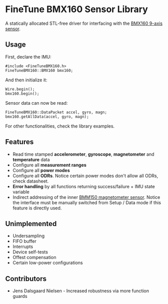 # FineTune BMX160 Sensor Library

A statically allocated STL-free driver for interfacing with the [BMX160 9-axis sensor](https://www.mouser.com/pdfdocs/BST-BMX160-DS000-11.pdf?srsltid=AfmBOorUoEEuLLeUnl63Qi5JP0psxd0zj9lsFmA3bqbn5dXef2W4PHS2).

## Usage
First, declare the IMU:
```
#include <FineTuneBMX160.h>
FineTuneBMX160::BMX160 bmx160;
```
And then initialize it:
```
Wire.begin();
bmx160.begin();
```
Sensor data can now be read:
```
FineTuneBMX160::DataPacket accel, gyro, magn;
bmx160.getAllData(accel, gyro, magn);
```

For other functionalities, check the library examples.

## Features
- Read time stamped **accelerometer**, **gyroscope**, **magnetometer** and **temperature** data
- Configure all **measurement ranges**
- Configure all **power modes**
- Configure all **ODRs**. Notice certain power modes don't allow all ODRs, check datasheet.
- **Error handling** by all functions returning success/failure + IMU state variable 
- Indirect addressing of the inner [BMM150 magnetometer sensor](https://www.bosch-sensortec.com/media/boschsensortec/downloads/datasheets/bst-bmm150-ds001.pdf). Notice the interface must be manually switched from Setup / Data mode if this feature is directly used.

## Unimplemented
- Undersampling
- FIFO buffer
- Interrupts
- Device self-tests
- Offest compensation
- Certain low-power configurations

## Contributors
- Jens Dalsgaard Nielsen - Increased robustness via more function guards




